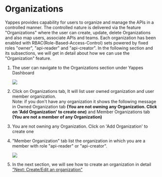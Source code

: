 Organizations
=============

Yappes provides capability for users to organize and manage the APIs in
a controlled manner. The controlled nature is delivered via the feature
"Organizations" where the user can create, update, delete Organizations
and also map users, associate APIs and teams. Each organization has been
enabled with RBAC(Role-Based-Access-Control) sets powered by fixed roles
"owner", "api-reader" and "api-creator". In the following section and
its subsections, we will get in detail about how we can use the
"Organization" feature.

1.  The user can navigate to the Organizations section under Yappes
    Dashboard

    ![](../images/dashboard/organization_view_01.png)

2.  Click on Organizations tab, It will list user owned organization and
    user member organization.    
    Note: if you don't have any organization it shows the following
    message in Owned Organization tab **(You are not owning any
    Organization. Click on 'Add Organization' to create one)** and
    Member Organizations tab **(You are not a member of any
    Organization)**    
3.  You are not owning any Organization. Click on 'Add Organization' to
    create one
4.  "Member Organization" tab list the organization in which you are a
    member with role "api-reader" or "api-creator".

    ![](../images/dashboard/organization/organization_view_02.png)

5.  In the next section, we will see how to create an organization in
    detail ["Next: Create/Edit an
    organization"](create_edit_organizations)

